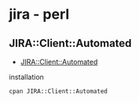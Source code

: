 # jira - perl

## JIRA::Client::Automated
* [JIRA::Client::Automated](https://metacpan.org/pod/JIRA::Client::Automated)

installation
```
cpan JIRA::Client::Automated
```

